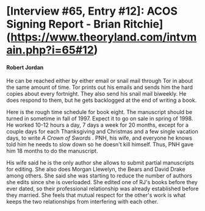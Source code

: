 # [Interview #65, Entry #12]: ACOS Signing Report - Brian Ritchie](https://www.theoryland.com/intvmain.php?i=65#12)

#### Robert Jordan

He can be reached either by either email or snail mail through Tor in about the same amount of time. Tor prints out his emails and sends him the hard copies about every fortnight. They also send his snail mail biweekly. He does respond to them, but he gets backlogged at the end of writing a book.

Here is the rough time schedule for book eight. The manuscript should be turned in sometime in fall of 1997. Expect it to go on sale in spring of 1998. He worked 10-12 hours a day, 7 days a week for 20 months, except for a couple days for each Thanksgiving and Christmas and a few single vacation days, to write
*A Crown of Swords*
. PNH, his wife, and everyone he knows told him he needs to slow down so he doesn't kill himself. Thus, PNH gave him 18 months to do the manuscript.

His wife said he is the only author she allows to submit partial manuscripts for editing. She also does Morgan Llewelyn, the Bears and David Drake among others. She said she was starting to reduce the number of authors she edits since she is overloaded. She edited one of RJ's books before they ever dated, so their professional relationship was already established before they married. She feels that mutual respect for the other's work is what keeps the two relationships from interfering with each other.


